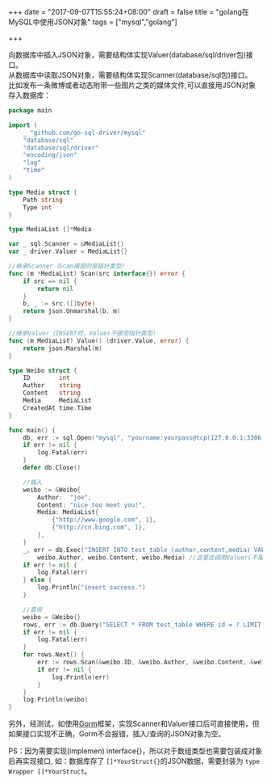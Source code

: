 +++
date = "2017-09-07T15:55:24+08:00"
draft = false
title = "golang在MySQL中使用JSON对象"
tags = ["mysql","golang"]

+++

向数据库中插入JSON对象，需要结构体实现Valuer(database/sql/driver包)接口。   
从数据库中读取JSON对象，需要结构体实现Scanner(database/sql包)接口。   
比如发布一条微博或者动态附带一些图片之类的媒体文件,可以直接用JSON对象存入数据库：   
```go
package main

import (
	_ "github.com/go-sql-driver/mysql"
	"database/sql"
	"database/sql/driver"
	"encoding/json"
	"log"
	"time"
)

type Media struct {
	Path string  
	Type int
}

type MediaList []*Media

var _ sql.Scanner = &MediaList{}
var _ driver.Valuer = MediaList{}

//继承Scanner（Scan接受的是指针类型）
func (m *MediaList) Scan(src interface{}) error {
	if src == nil {
		return nil
	}
	b, _ := src.([]byte)
	return json.Unmarshal(b, m)
}

//继承Valuer（INSERT时，Valuer不接受指针类型）
func (m MediaList) Value() (driver.Value, error) {
	return json.Marshal(m)
}

type Weibo struct {
	ID        int
	Author    string
	Content   string
	Media     MediaList
	CreatedAt time.Time
}

func main() {
	db, err := sql.Open("mysql", "yourname:yourpass@tcp(127.0.0.1:3306)/test?parseTime=true")
	if err != nil {
		log.Fatal(err)
	}
	defer db.Close()

	//插入
	weibo := &Weibo{
		Author:  "joe",
		Content: "nice too meet you!",
		Media: MediaList{
			{"http://www.google.com", 1},
			{"http://cn.bing.com", 1},
		},
	}
	_, err = db.Exec("INSERT INTO test_table (author,content,media) VALUES (?,?,?)",
		weibo.Author, weibo.Content, weibo.Media) //这里会调用Valuer(不接受指针类型)
	if err != nil {
		log.Fatal(err)
	} else {
		log.Println("insert success.")
	}

	//查询
	weibo = &Weibo{}
	rows, err := db.Query("SELECT * FROM test_table WHERE id = ? LIMIT 1", 1)
	if err != nil {
		log.Fatal(err)
	}
	for rows.Next() {
		err := rows.Scan(&weibo.ID, &weibo.Author, &weibo.Content, &weibo.Media, &weibo.CreatedAt) //这里会调用Scanner
		if err != nil {
			log.Println(err)
		}
	}
	log.Println(weibo)
}
```
另外，经测试，如使用[Gorm](https://github.com/jinzhu/gorm)框架，实现Scanner和Valuer接口后可直接使用，但如果接口实现不正确，Gorm不会报错，插入/查询的JSON对象为空。   
   
PS：因为需要实现(implemen) interface{}，所以对于数组类型也需要包装成对象后再实现接口,
如：数据库存了 ```[]*YourStruct{}```的JSON数据，需要封装为 ```type Wrapper []*YourStruct```。   